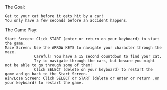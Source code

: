 The Goal:

    Get to your cat before it gets hit by a car!
    You only have a few seconds before an accident happens.

The Game Play:

    Start Screen: Click START (enter or return on your keyboard) to start the game.
    Maze Screen: Use the ARROW KEYS to navigate your character through the maze.
                 Careful! You have a 15 second countdown to find your cat.
                 Try to navigate through the cars, but beware you might not be able to go through some of them!
                 Click SELECT (delete on your keyboard) to restart the game and go back to the Start Screen.
    Win/Lose Screen: Click SELECT or START (delete or enter or return .on your keyboard) to restart the game.



